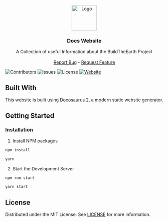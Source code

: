<br/>
<p align="center">
  <a href="https://github.com/BuildTheEarth/docs-website">
    <img src="https://buildtheearth.net/assets/img/site-logo-animated.gif?v=1587215843" alt="Logo" width="80" height="80">
  </a>

  <h3 align="center">Docs Website</h3>

  <p align="center">
    A Collection of useful Information about the BuildTheEarth Project
    <br/>
    <br/>
    <a href="https://github.com/BuildTheEarth/docs-website/issues">Report Bug</a>
    -
    <a href="https://github.com/BuildTheEarth/docs-website/issues">Request Feature</a>
  </p>
</p>

![Contributors](https://img.shields.io/github/contributors/BuildTheEarth/docs-website?color=dark-green) ![Issues](https://img.shields.io/github/issues/BuildTheEarth/docs-website)  ![License](https://img.shields.io/github/license/BuildTheEarth/docs-website) [![Website](https://img.shields.io/badge/website-visit-brightgreen)](https://docs.buildtheearth.net)


## Built With

This website is built using [Docosaurus 2](https://docusaurus.io/), a modern static website generator.

## Getting Started


### Installation

1. Install NPM packages

```sh
npm install
```
```sh
yarn
```

2. Start the Development Server
```sh
npm run start
```
```sh
yarn start
```

## License

Distributed under the MIT License. See [LICENSE](https://github.com/BuildTheEarth/docs-website/blob/main/LICENSE.md) for more information.
